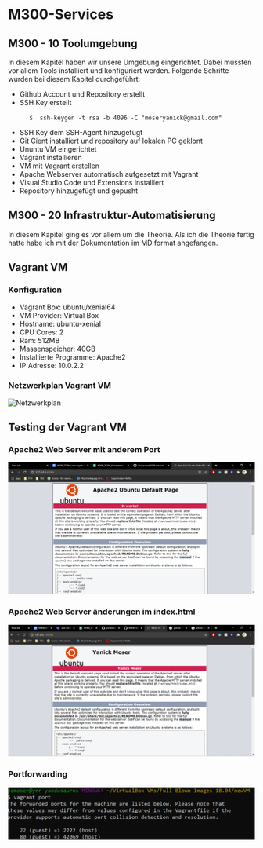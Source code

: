 # M300-Services

## M300 - 10 Toolumgebung 

In diesem Kapitel haben wir unsere Umgebung eingerichtet. Dabei mussten vor allem Tools installiert und konfiguriert werden. Folgende Schritte wurden bei diesem Kapitel durchgeführt: 
* Github Account und Repository erstellt
* SSH Key erstellt
```Shell
      $  ssh-keygen -t rsa -b 4096 -C "moseryanick@gmail.com"
```
* SSH Key dem SSH-Agent hinzugefügt
* Git Cient installiert und repository auf lokalen PC geklont
* Ununtu VM eingerichtet
* Vagrant installieren
* VM mit Vagrant erstellen
* Apache Webserver automatisch aufgesetzt mit Vagrant
* Visual Studio Code und Extensions installiert
* Repository hinzugefügt und gepusht


## M300 - 20 Infrastruktur-Automatisierung

In diesem Kapitel ging es vor allem um die Theorie. Als ich die Theorie fertig hatte habe ich mit der Dokumentation im MD format angefangen.

## Vagrant VM

### Konfiguration
* Vagrant Box: ubuntu/xenial64
* VM Provider: Virtual Box
* Hostname: ubuntu-xenial
* CPU Cores: 2
* Ram: 512MB
* Massenspeicher: 40GB
* Installierte Programme: Apache2
* IP Adresse: 10.0.2.2

### Netzwerkplan Vagrant VM

![Netzwerkplan](https://user-images.githubusercontent.com/78543849/110806039-f653a100-8281-11eb-946c-d3cadadc01b0.png)


## Testing der Vagrant VM


### Apache2 Web Server mit anderem Port
![Screenshot Apache2](https://github.com/Yaniqueee/M300-Services/blob/main/Screenshot%202021-03-11%20142645.png)

### Apache2 Web Server änderungen im index.html
![Screenshot änderung Apache2](https://github.com/Yaniqueee/M300-Services/blob/main/Screenshot%202021-03-11%20152331.png)

### Portforwarding
![Screenshot Portforwarding](https://github.com/Yaniqueee/M300-Services/blob/main/Screenshot%202021-03-11%20152723.png)


